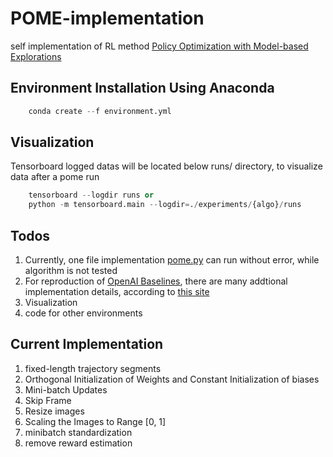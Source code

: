 # POME-implementation

self implementation of RL method [Policy Optimization with Model-based Explorations](https://arxiv.org/abs/1811.07350)

## Environment Installation Using Anaconda

```python
    conda create --f environment.yml
```

## Visualization

Tensorboard logged datas will be located below runs/ directory, to visualize data after a pome run

```python
    tensorboard --logdir runs or
    python -m tensorboard.main --logdir=./experiments/{algo}/runs
```

## Todos

1. Currently, one file implementation [pome.py](pome.py) can run without error, while algorithm is not tested
2. For reproduction of [OpenAI Baselines](https://github.com/openai/baselines), there are many addtional implementation details, according to [this site](https://iclr-blog-track.github.io/2022/03/25/ppo-implementation-details/)
3. Visualization
4. code for other environments

## Current Implementation

1. fixed-length trajectory segments
2. Orthogonal Initialization of Weights and Constant Initialization of biases
3. Mini-batch Updates
4. Skip Frame
5. Resize images
6. Scaling the Images to Range [0, 1]
7. minibatch standardization
8. remove reward estimation
